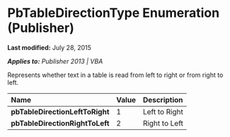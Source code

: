 
# PbTableDirectionType Enumeration (Publisher)

 **Last modified:** July 28, 2015

 _**Applies to:** Publisher 2013 | VBA_

Represents whether text in a table is read from left to right or from right to left. 



|**Name**|**Value**|**Description**|
|:-----|:-----|:-----|
| **pbTableDirectionLeftToRight**|1|Left to Right|
| **pbTableDirectionRightToLeft**|2|Right to Left|
